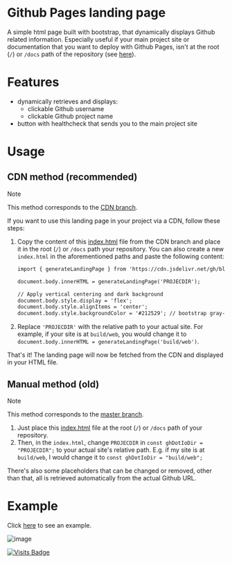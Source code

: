 # Github Pages landing page
A simple html page built with bootstrap, that dynamically displays Github related information.
Especially useful if your main project site or documentation that you want to deploy with Github Pages, isn't at the root (`/`) or `/docs` path of the repository (see [here](https://docs.github.com/en/pages/getting-started-with-github-pages/configuring-a-publishing-source-for-your-github-pages-site)).

# Features
- dynamically retrieves and displays:
  - clickable Github username
  - clickable Github project name
- button with healthcheck that sends you to the main project site

# Usage
## CDN method (recommended)
> [!NOTE]
> This method corresponds to the [CDN branch](https://github.com/bl4ckswordsman/github_landing_page/tree/cdn).

If you want to use this landing page in your project via a CDN, follow these steps:

1. Copy the content of this [index.html]() file from the CDN branch and place it in the root (`/`) or `/docs` path your repository. You can also create a new `index.html` in the aforementioned paths and paste the following  content:

    ```html
    import { generateLandingPage } from 'https://cdn.jsdelivr.net/gh/bl4ckswordsman/github_landing_page@cdn/ghlp.js';

    document.body.innerHTML = generateLandingPage('PROJECDIR');

    // Apply vertical centering and dark background
    document.body.style.display = 'flex';
    document.body.style.alignItems = 'center';
    document.body.style.backgroundColor = '#212529'; // bootstrap gray-900
    ```

2. Replace `'PROJECDIR'` with the relative path to your actual site.
For example, if your site is at `build/web`, you would change it to 
`document.body.innerHTML = generateLandingPage('build/web')`.

That's it! The landing page will now be fetched from the CDN and displayed in your HTML file.

## Manual method (old)
> [!NOTE]
> This method corresponds to the [master branch](https://github.com/bl4ckswordsman/github_landing_page/tree/master).

1. Just place this [index.html](https://github.com/bl4ckswordsman/github_landing_page/tree/master/index.html) file at the root (`/`) or `/docs` path of your repository. 
2. Then, in the `index.html`, change `PROJECDIR` in `const ghDotIoDir = "PROJECDIR";` to your actual site's relative path. E.g. if my site is at `build/web`, I would change it to `const ghDotIoDir = "build/web";`

There's also some placeholders that can be changed or removed, other than that, all is retrieved automatically from the actual Github URL.


# Example
Click [here](https://bl4ckswordsman.github.io/abc_app/) to see an example.

![image](https://github.com/bl4ckswordsman/github_landing_page/assets/91825788/d95f4965-07c5-400c-86b0-2efea8a0da99)

[![Visits Badge](https://badges.pufler.dev/visits/bl4ckswordsman/github_landing_page)](https://github.com/bl4ckswordsman)
